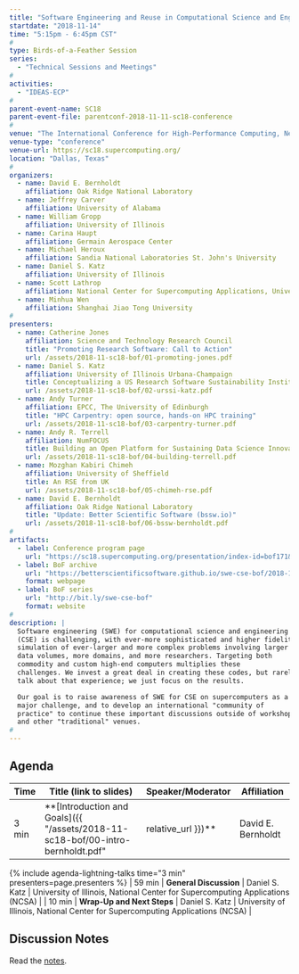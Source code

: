 ```yaml
---
title: "Software Engineering and Reuse in Computational Science and Engineering"
startdate: "2018-11-14"
time: "5:15pm - 6:45pm CST"
#
type: Birds-of-a-Feather Session 
series: 
  - "Technical Sessions and Meetings"
#
activities:
  - "IDEAS-ECP"
#
parent-event-name: SC18
parent-event-file: parentconf-2018-11-11-sc18-conference
#
venue: "The International Conference for High-Performance Computing, Networking, Storage, and Analysis (SC18)"
venue-type: "conference"
venue-url: https://sc18.supercomputing.org/
location: "Dallas, Texas"
#
organizers:
  - name: David E. Bernholdt
    affiliation: Oak Ridge National Laboratory
  - name: Jeffrey Carver
    affiliation: University of Alabama
  - name: William Gropp
    affiliation: University of Illinois
  - name: Carina Haupt
    affiliation: Germain Aerospace Center 
  - name: Michael Heroux
    affiliation: Sandia National Laboratories St. John's University
  - name: Daniel S. Katz
    affiliation: University of Illinois
  - name: Scott Lathrop
    affiliation: National Center for Supercomputing Applications, University of Illinois Shodor Education Foundation
  - name: Minhua Wen
    affiliation: Shanghai Jiao Tong University
#
presenters:
  - name: Catherine Jones
    affiliation: Science and Technology Research Council
    title: "Promoting Research Software: Call to Action"
    url: /assets/2018-11-sc18-bof/01-promoting-jones.pdf
  - name: Daniel S. Katz
    affiliation: University of Illinois Urbana-Champaign
    title: Conceptualizing a US Research Software Sustainability Institute (URSSI)
    url: /assets/2018-11-sc18-bof/02-urssi-katz.pdf
  - name: Andy Turner
    affiliation: EPCC, The University of Edinburgh
    title: "HPC Carpentry: open source, hands-on HPC training"
    url: /assets/2018-11-sc18-bof/03-carpentry-turner.pdf
  - name: Andy R. Terrell
    affiliation: NumFOCUS
    title: Building an Open Platform for Sustaining Data Science Innovation
    url: /assets/2018-11-sc18-bof/04-building-terrell.pdf
  - name: Mozghan Kabiri Chimeh
    affiliation: University of Sheffield
    title: An RSE from UK
    url: /assets/2018-11-sc18-bof/05-chimeh-rse.pdf
  - name: David E. Bernholdt
    affiliation: Oak Ridge National Laboratory
    title: "Update: Better Scientific Software (bssw.io)"
    url: /assets/2018-11-sc18-bof/06-bssw-bernholdt.pdf
#
artifacts:
  - label: Conference program page
    url: "https://sc18.supercomputing.org/presentation/index-id=bof171&sess=sess426.html"
  - label: BoF archive
    url: "https://betterscientificsoftware.github.io/swe-cse-bof/2018-11-sc18-bof"
    format: webpage
  - label: BoF series
    url: "http://bit.ly/swe-cse-bof"
    format: website
#
description: |
  Software engineering (SWE) for computational science and engineering
  (CSE) is challenging, with ever-more sophisticated and higher fidelity
  simulation of ever-larger and more complex problems involving larger
  data volumes, more domains, and more researchers. Targeting both
  commodity and custom high-end computers multiplies these
  challenges. We invest a great deal in creating these codes, but rarely
  talk about that experience; we just focus on the results.

  Our goal is to raise awareness of SWE for CSE on supercomputers as a
  major challenge, and to develop an international "community of
  practice" to continue these important discussions outside of workshops
  and other "traditional" venues.
#
---
```

## Agenda

| Time | Title (link to slides) | Speaker/Moderator | Affiliation |
| -----|------------------------|-------------------|-------------|
| 3 min | **[Introduction and Goals]({{ "/assets/2018-11-sc18-bof/00-intro-bernholdt.pdf" | relative_url }})** | David E. Bernholdt | Oak Ridge National Laboratory
{% include agenda-lightning-talks time="3 min" presenters=page.presenters %}
| 59 min | **General Discussion** | Daniel S. Katz | University of Illinois, National Center for Supercomputing Applications (NCSA) |
| 10 min | **Wrap-Up and Next Steps** | Daniel S. Katz | University of Illinois, National Center for Supercomputing Applications (NCSA) |

## Discussion Notes

Read the [notes](bof-notes).
